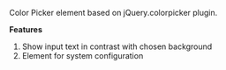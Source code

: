 Color Picker element based on jQuery.colorpicker plugin.

**Features**

1. Show input text in contrast with chosen background
2. Element for system configuration
